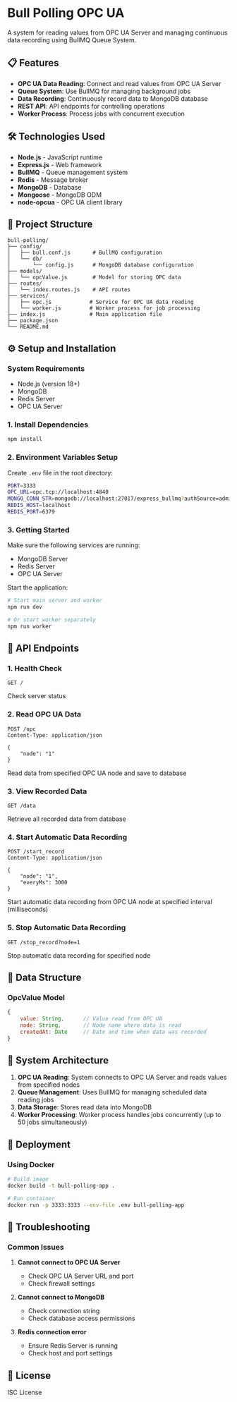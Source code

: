 # Bull Polling OPC UA

A system for reading values from OPC UA Server and managing continuous data recording using BullMQ Queue System.

## 📋 Features

- **OPC UA Data Reading**: Connect and read values from OPC UA Server
- **Queue System**: Use BullMQ for managing background jobs
- **Data Recording**: Continuously record data to MongoDB database
- **REST API**: API endpoints for controlling operations
- **Worker Process**: Process jobs with concurrent execution

## 🛠 Technologies Used

- **Node.js** - JavaScript runtime
- **Express.js** - Web framework
- **BullMQ** - Queue management system
- **Redis** - Message broker
- **MongoDB** - Database
- **Mongoose** - MongoDB ODM
- **node-opcua** - OPC UA client library

## 📁 Project Structure

```
bull-polling/
├── config/
│   ├── bull.conf.js       # BullMQ configuration
│   └── db/
│       └── config.js      # MongoDB database configuration
├── models/
│   └── opcValue.js        # Model for storing OPC data
├── routes/
│   └── index.routes.js    # API routes
├── services/
│   ├── opc.js            # Service for OPC UA data reading
│   └── worker.js         # Worker process for job processing
├── index.js              # Main application file
├── package.json
└── README.md
```

## ⚙️ Setup and Installation

### System Requirements
- Node.js (version 18+)
- MongoDB
- Redis Server
- OPC UA Server

### 1. Install Dependencies

```bash
npm install
```

### 2. Environment Variables Setup

Create `.env` file in the root directory:

```bash
PORT=3333
OPC_URL=opc.tcp://localhost:4840
MONGO_CONN_STR=mongodb://localhost:27017/express_bullmq?authSource=admin
REDIS_HOST=localhost
REDIS_PORT=6379
```

### 3. Getting Started

Make sure the following services are running:
- MongoDB Server
- Redis Server  
- OPC UA Server

Start the application:

```bash
# Start main server and worker
npm run dev

# Or start worker separately
npm run worker
```

## 🔌 API Endpoints

### 1. Health Check
```http
GET /
```
Check server status

### 2. Read OPC UA Data
```http
POST /opc
Content-Type: application/json

{
    "node": "1"
}
```
Read data from specified OPC UA node and save to database

### 3. View Recorded Data
```http
GET /data
```
Retrieve all recorded data from database

### 4. Start Automatic Data Recording
```http
POST /start_record
Content-Type: application/json

{
    "node": "1",
    "everyMs": 3000
}
```
Start automatic data recording from OPC UA node at specified interval (milliseconds)

### 5. Stop Automatic Data Recording
```http
GET /stop_record?node=1
```
Stop automatic data recording for specified node

## 💾 Data Structure

### OpcValue Model
```javascript
{
    value: String,      // Value read from OPC UA
    node: String,       // Node name where data is read
    createdAt: Date     // Date and time when data was recorded
}
```

## 🔧 System Architecture

1. **OPC UA Reading**: System connects to OPC UA Server and reads values from specified nodes
2. **Queue Management**: Uses BullMQ for managing scheduled data reading jobs
3. **Data Storage**: Stores read data into MongoDB
4. **Worker Processing**: Worker process handles jobs concurrently (up to 50 jobs simultaneously)

## 🚀 Deployment

### Using Docker
```bash
# Build image
docker build -t bull-polling-app .

# Run container
docker run -p 3333:3333 --env-file .env bull-polling-app
```

## 🐛 Troubleshooting

### Common Issues

1. **Cannot connect to OPC UA Server**
   - Check OPC UA Server URL and port
   - Check firewall settings

2. **Cannot connect to MongoDB**
   - Check connection string
   - Check database access permissions

3. **Redis connection error**
   - Ensure Redis Server is running
   - Check host and port settings

## 📄 License

ISC License
